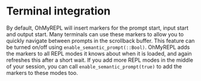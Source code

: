 # Terminal integration

By default, OhMyREPL will insert markers for the prompt start, input start and output start.
Many terminals can use these markers to allow you to quickly navigate between prompts in the scrollback buffer.
This feature can be turned on/off using `enable_semantic_prompt(::Bool)`.
OhMyREPL adds the markers to all REPL modes it knows about when it is loaded, and again refreshes this after a short wait.
If you add more REPL modes in the middle of your session, you can call `enable_semantic_prompt(true)` to add the markers to these modes too.
